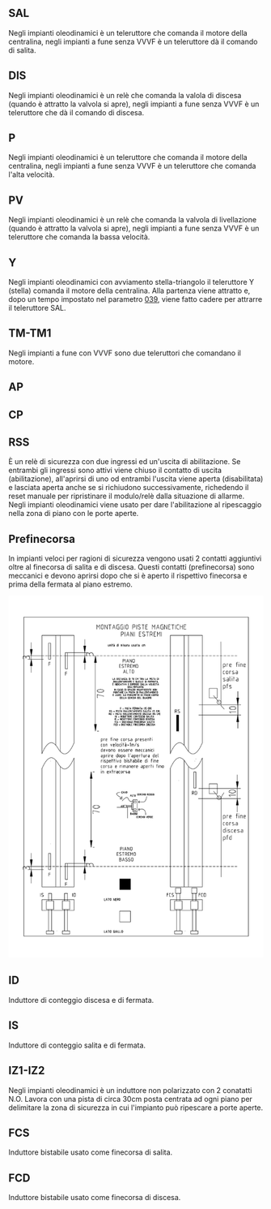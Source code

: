 ## SAL
Negli impianti oleodinamici è un teleruttore che comanda il motore della centralina, negli impianti a fune senza VVVF è un teleruttore dà il comando di salita.

## DIS
Negli impianti oleodinamici è un relè che comanda la valola di discesa (quando è attratto la valvola si apre), negli impianti a fune senza VVVF è un teleruttore che dà il comando di discesa.

## P
Negli impianti oleodinamici è un teleruttore che comanda il motore della centralina, negli impianti a fune senza VVVF è un teleruttore che comanda l'alta velocità.

## PV
Negli impianti oleodinamici è un relè che comanda la valvola di livellazione (quando è attratto la valvola si apre),
negli impianti a fune senza VVVF è un teleruttore che comanda la bassa velocità.

## Y
Negli impianti oleodinamici con avviamento stella-triangolo il teleruttore Y (stella) comanda il motore della centralina. Alla partenza viene attratto e, dopo un tempo impostato nel parametro [039](./mcpx/menu/parametri/temporizzazioni.md#039), viene fatto cadere per attrarre il teleruttore SAL.

## TM-TM1
Negli impianti a fune con VVVF sono due teleruttori che comandano il motore.

## AP

## CP

## RSS
È un relè di sicurezza con due ingressi ed un'uscita di abilitazione. Se entrambi gli ingressi sono attivi viene chiuso il contatto di uscita (abilitazione), all'aprirsi di uno od entrambi l'uscita viene aperta (disabilitata) e lasciata aperta anche se si richiudono successivamente, richedendo il reset manuale per ripristinare il modulo/relè dalla situazione di allarme.
Negli impianti oleodinamici viene usato per dare l'abilitazione al ripescaggio nella zona di piano con le porte aperte.

## Prefinecorsa
In impianti veloci per ragioni di sicurezza vengono usati 2 contatti aggiuntivi oltre al finecorsa di salita e di discesa.
Questi contatti (prefinecorsa) sono meccanici e devono aprirsi dopo che si è aperto il rispettivo finecorsa e prima della fermata al piano estremo.

<img src="../res/piste-fune-estremi.png" style="width: 550px;">

## ID
Induttore di conteggio discesa e di fermata.

## IS
Induttore di conteggio salita e di fermata.

## IZ1-IZ2
Negli impianti oleodinamici è un induttore non polarizzato con 2 conatatti N.O. Lavora con una pista di circa 30cm posta centrata
ad ogni piano per delimitare la zona di sicurezza in cui l'impianto può ripescare a porte aperte.

## FCS
Induttore bistabile usato come finecorsa di salita.

## FCD
Induttore bistabile usato come finecorsa di discesa.
